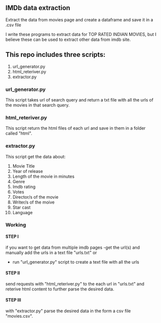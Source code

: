 ## IMDb data extraction
Extract the data from movies page and create a dataframe and save it in a .csv file

I write these programs to extract data for TOP RATED INDIAN MOVIES, but I believe these can be used to extract other data from imdb site.

## This repo includes three scripts:
1. url_generator.py
2. html_reteriver.py
3. extractor.py


### url_generator.py
This script takes url of search query and return a txt file with all the urls of the movies in that search query.

### html_reteriver.py
This script return the html files of each url and save in them in a folder called "html".

### extractor.py
This script get the data about:

1. Movie Title
2. Year of release
3. Length of the movie in minutes
4. Genre
5. Imdb rating
6. Votes 
7. Director/s of the movie
8. Writer/s of the moive
9. Star cast
10. Language

### Working

#### STEP I
if you want to get data from multiple imdb pages
-get the url(s) and manually add the urls in a text file "urls.txt"
or
- run "url_generator.py" script to create a text file with all the urls

#### STEP II
send requests with "html_reteriver.py" to the each url in "urls.txt" and reterive html content to further parse the desired data.

#### STEP III
with "extractor.py" parse the desired data in the form a csv file "movies.csv".